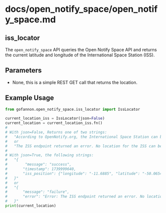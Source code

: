 # docs/open_notify_space/open_notify_space.md

## iss_locator
The `open_notify_space` API queries the Open Notify Space API and returns the current latitude and longitude of the International Space Station (ISS).

## Parameters

*   None, this is a simple REST GET call that returns the location.

## Example Usage

```python  
from gofannon.open_notify_space.iss_locator import IssLocator  
  
current_location_iss = IssLocator(json=False)
current_location = current_location_iss.fn()
#
# With json=False, Returns one of two strings:
#   "According to OpenNotify.org, the International Space Station can be found at (lat, long) (x,y)"
#   or
#   "The ISS endpoint returned an error. No location for the ISS can be determined"
#
# With json=True, the following strings:
#   "{
#        "message": "success",
#       "timestamp": 1739999640,
#       "iss_position": {"longitude": "-11.6885", "latitude": "-50.0654"},
#   }" 
#   or
#   "{
#       "message": "failure",
#       "error": "Error: The ISS endpoint returned an error. No location for the ISS can be determined",
#   }"
print(current_location)

```